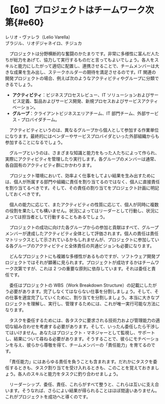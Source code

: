# 【60】プロジェクトはチームワーク次第{#e60}

<div class="author">レリオ・ヴァレラ（Lelio Varella）</div>
<div class="author_address">ブラジル、リオデジャネイロ、チジュカ</div>

　プロジェクトは分野横断的な奮闘のかたまりです。非常に多様性に富んだ人たちが総力をあげて、協力して実行するものだと言ってもよいでしょう。各人をスキルと能力にしたがって適切に配置し、連携させることで、チームメンバーは大きな成果を生み出し、ステークホルダーの期待を満足させるのです。IT 関連の開発プロジェクトの場合、例えば次のようなアクティビティやグループに分類できるでしょう。

* **アクティビティ**：ビジネスプロセスレビュー、IT ソリューションおよびサービス定義、製品およびサービス開発、新規プロセスおよびサービスアクティベーション。
* **グループ**：クライアントビジネスエリアチーム、IT 部門チーム、外部サービス・プロバイダチーム。

　アクティビティというのは、異なるグループから個人として参加する作業単位になります。最終的にはベンダーやサービスプロバイダといった外部組織からも参加することになるでしょう。

　グループというのは、さまざまな知識と能力をもった人たちによって作られ、実際にアクティビティを管理したり実行します。各グループのメンバーは通常、各自固有のアクティビティ群にかかわります。

　プロジェクト環境において、効率よく仕事をしてよい結果を生み出すためには、個人が所属する部門や組織に責任を割り当てるのではなく、個人に直接責任を割り当てるべきです。そして、その責任の割り当てをプロジェクト計画に明記しておくべきです。

　個人の能力に応じて、またアクティビティの性質に応じて、個人が同時に複数の役割を果たしても構いません。状況によってはリーダーとして行動し、状況によっては担当者として行動することもあるでしょう。

　プロジェクトの成功に向けた各グループからの参加と貢献はすべて、グループメンバーが達成したアクティビティ全体として評価されます。個人の責任は責任マトリックスとして示されているかもしれませんが、プロジェクトに参加している各グループのアクティビティと全体責任の共通ビジョンも必要になります。

　どんなプロジェクトにも複雑な多様性があるものですが、ソフトウェア開発プロジェクトではそれが顕著に見られます。プロジェクトが成功するかはチームワーク次第ですが、これは 2 つの重要な原則に依存しています。それは委任と責任です。

　委任はプロジェクトの WBS（Work Breakdown Structure）の記載にしたがう必要があります。完了しなくてはならない仕事を分割しましょう。そして、その仕事を適宜完了していくために、割り当てを分割しましょう。本当に大きなプロジェクトを理解し、実行し、管理するためには、これが唯一実行可能な方法になります。

　タスクを委任するためには、各タスクに要求される技術力および管理能力の適切な組み合わせを考慮する必要があります。そして、いったん委任したら干渉してはいけません。あなたはプロジェクト・マネジャーとして監視し、サポートし、結果について尋ねる必要があります。そうすることで、彼らにモチベーションを与え、彼らから尊敬を得て、チームメンバーの「責任能力」を育てるのです。

　「責任能力」にはあらゆる責任を負うことも含まれます。だれかにタスクを委任するときも、タスク割り当てを受け入れるときも、このことを覚えておきましょう。各人のスキルと能力をタスクに釣り合わせましょう。

　リーダーシップ、委任、責任、これらがすべて整うと、これらは互いに支え合います。そうなれば、さらによい結果が得られることはほぼ間違いありません。これがプロジェクトを成功へと導くのです。
